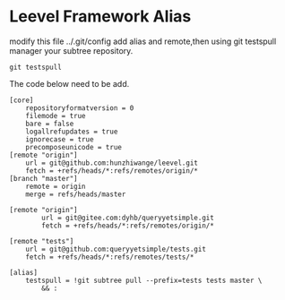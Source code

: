 # Leevel Framework Alias

modify this file ../.git/config add alias and remote,then using git testspull manager your subtree repository.

```
git testspull
```

The code below need to be add.

```
[core]
    repositoryformatversion = 0
    filemode = true
    bare = false
    logallrefupdates = true
    ignorecase = true
    precomposeunicode = true
[remote "origin"]
    url = git@github.com:hunzhiwange/leevel.git
    fetch = +refs/heads/*:refs/remotes/origin/*
[branch "master"]
    remote = origin
    merge = refs/heads/master

[remote "origin"]
        url = git@gitee.com:dyhb/queryyetsimple.git
        fetch = +refs/heads/*:refs/remotes/origin/*

[remote "tests"]
    url = git@github.com:queryyetsimple/tests.git
    fetch = +refs/heads/*:refs/remotes/tests/*

[alias]      
    testspull = !git subtree pull --prefix=tests tests master \
        && :
```
